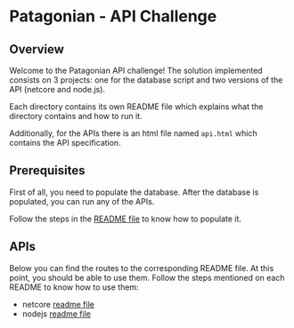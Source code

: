 # Patagonian - API Challenge

## Overview

Welcome to the Patagonian API challenge! The solution implemented consists on 3 projects: one for the database script and two versions of the API (netcore and node.js). 

Each directory contains its own README file which explains what the directory contains and how to run it. 

Additionally, for the APIs there is an html file named `api.html` which contains the API specification. 

## Prerequisites

First of all, you need to populate the database. After the database is populated, you can run any of the APIs.

Follow the steps in the [README file](./script/README.md) to know how to populate it.
## APIs
Below you can find the routes to the corresponding README file. At this point, you should be able to use them. Follow the steps mentioned on each README to know how to use them:
- netcore [readme file](./netcore/README.md)
- nodejs [readme file](./nodejs/README.md)
